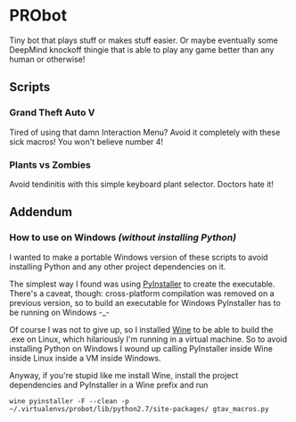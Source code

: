 # PRObot
Tiny bot that plays stuff or makes stuff easier. Or maybe eventually some DeepMind knockoff thingie that is able to play any game better than any human or otherwise!

## Scripts

### Grand Theft Auto V
Tired of using that damn Interaction Menu? Avoid it completely with these sick macros! You won't believe number 4!

### Plants vs Zombies
Avoid tendinitis with this simple keyboard plant selector. Doctors hate it!

## Addendum

### How to use on Windows *(without installing Python)*
I wanted to make a portable Windows version of these scripts to avoid installing Python and any other project dependencies on it.

The simplest way I found was using [PyInstaller](http://www.pyinstaller.org/) to create the executable. There's a caveat, though: cross-platform compilation was removed on a previous version, so to build an executable for Windows PyInstaller has to be running on Windows -\_\-

Of course I was not to give up, so I installed [Wine](https://www.winehq.org) to be able to build the .exe on Linux, which hilariously I'm running in a virtual machine. So to avoid installing Python on Windows I wound up calling PyInstaller inside Wine inside Linux inside a VM inside Windows.

Anyway, if you're stupid like me install Wine, install the project dependencies and PyInstaller in a Wine prefix and run

    wine pyinstaller -F --clean -p ~/.virtualenvs/probot/lib/python2.7/site-packages/ gtav_macros.py
